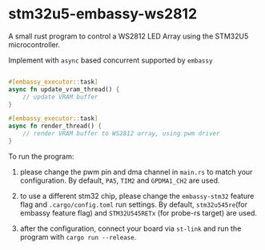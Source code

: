 # stm32u5-embassy-ws2812

A small rust program to control a WS2812 LED Array using the STM32U5 microcontroller.

Implement with `async` based concurrent supported by `embassy`

```rust

#[embassy_executor::task]
async fn update_vram_thread() {
    // update VRAM buffer
}

#[embassy_executor::task]
async fn render_thread() {
    // render VRAM buffer to WS2812 array, using pwm driver
}

```

To run the program:

1. please change the pwm pin and dma channel in `main.rs` to match your configuration. By default, `PA5`, `TIM2` and `GPDMA1_CH2` are used.

2. to use a different stm32 chip, please change the `embassy-stm32` feature flag and `.cargo/config.toml` run settings. By default, `stm32u545re`(for embassy feature flag) and `STM32U545RETx` (for probe-rs target) are used.

3. after the configuration, connect your board via `st-link` and run the program with `cargo run --release`.
